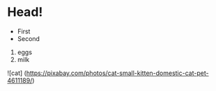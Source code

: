# Head!

* First
* Second

1. eggs
2. milk

![cat] (https://pixabay.com/photos/cat-small-kitten-domestic-cat-pet-4611189/)
